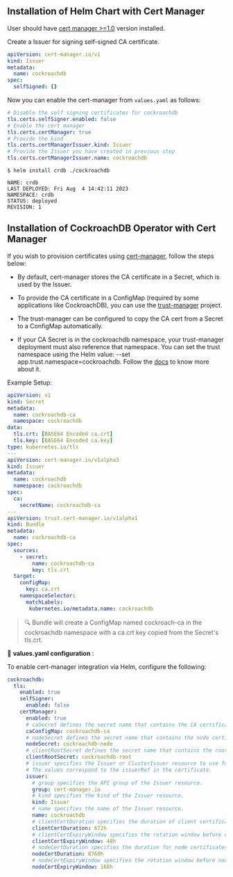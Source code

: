 ## Installation of Helm Chart with Cert Manager

User should have [cert manager >=1.0](https://cert-manager.io/docs/installation/) version installed.

Create a Issuer for signing self-signed CA certificate.

```yaml
apiVersion: cert-manager.io/v1
kind: Issuer
metadata:
  name: cockroachdb
spec:
  selfSigned: {}
```

Now you can enable the cert-manager from `values.yaml` as follows:

```yaml
# Disable the self signing certificates for cockroachdb
tls.certs.selfSigner.enabled: false
# Enable the cert manager
tls.certs.certManager: true
# Provide the kind
tls.certs.certManagerIssuer.kind: Issuer
# Provide the Issuer you have created in previous step
tls.certs.certManagerIssuer.name: cockroachdb
```

```shell
$ helm install crdb ./cockroachdb

NAME: crdb
LAST DEPLOYED: Fri Aug  4 14:42:11 2023
NAMESPACE: crdb
STATUS: deployed
REVISION: 1
```

## Installation of CockroachDB Operator with Cert Manager

If you wish to provision certificates using [cert-manager][1], follow the steps below:

  * By default, cert-manager stores the CA certificate in a Secret, which is used by the Issuer.

  * To provide the CA certificate in a ConfigMap (required by some applications like CockroachDB), you can use the [trust-manager][2] project.

  * The trust-manager can be configured to copy the CA cert from a Secret to a ConfigMap automatically.

  * If your CA Secret is in the cockroachdb namespace, your trust-manager deployment must also reference that namespace. You can set the trust namespace using the Helm value: --set app.trust.namespace=cockroachdb. Follow the [docs](https://cert-manager.io/docs/trust/trust-manager/installation/) to know more about it.

Example Setup:

```yaml
apiVersion: v1
kind: Secret
metadata:
  name: cockroachdb-ca
  namespace: cockroachdb
data:
  tls.crt: [BASE64 Encoded ca.crt]
  tls.key: [BASE64 Encoded ca.key]
type: kubernetes.io/tls
---
apiVersion: cert-manager.io/v1alpha3
kind: Issuer
metadata:
  name: cockroachdb
  namespace: cockroachdb
spec:
  ca:
    secretName: cockroachdb-ca
---
apiVersion: trust.cert-manager.io/v1alpha1
kind: Bundle
metadata:
  name: cockroachdb-ca
spec:
  sources:
    - secret:
        name: cockroachdb-ca
        key: tls.crt
  target:
    configMap:
      key: ca.crt
    namespaceSelector:
      matchLabels:
       kubernetes.io/metadata.name: cockroachdb
```
> 🔍 Bundle will create a ConfigMap named cockroach-ca in the cockroachdb namespace with a ca.crt key copied from the Secret's tls.crt.

🔧 **values.yaml configuration** :

To enable cert-manager integration via Helm, configure the following:

```yaml
cockroachdb:
  tls:
    enabled: true
    selfSigner:
      enabled: false
    certManager:
      enabled: true
      # caSecret defines the secret name that contains the CA certificate.
      caConfigMap: cockroachdb-ca
      # nodeSecret defines the secret name that contains the node certificate.
      nodeSecret: cockroachdb-node
      # clientRootSecret defines the secret name that contains the root client certificate.
      clientRootSecret: cockroachdb-root
      # issuer specifies the Issuer or ClusterIssuer resource to use for issuing node and client certificates.
      # The values correspond to the issuerRef in the certificate.
      issuer:
        # group specifies the API group of the Issuer resource.
        group: cert-manager.io
        # kind specifies the kind of the Issuer resource.
        kind: Issuer
        # name specifies the name of the Issuer resource.
        name: cockroachdb
        # clientCertDuration specifies the duration of client certificates.
        clientCertDuration: 672h
        # clientCertExpiryWindow specifies the rotation window before client certificate expiry.
        clientCertExpiryWindow: 48h
        # nodeCertDuration specifies the duration for node certificates.
        nodeCertDuration: 8760h
        # nodeCertExpiryWindow specifies the rotation window before node certificate expiry.
        nodeCertExpiryWindow: 168h
```

[1]: https://cert-manager.io/
[2]: https://cert-manager.io/docs/trust/trust-manager/